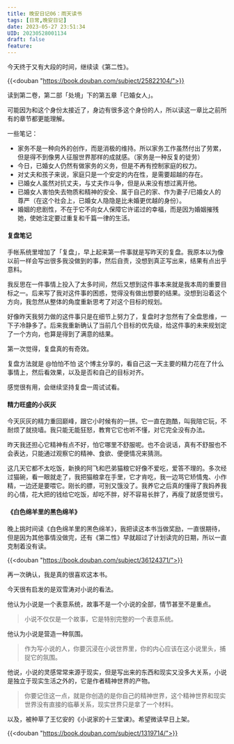 ```yaml
---
title: 晚安日记06：雨天读书
tags: [日常,晚安日记]
date: 2023-05-27 23:51:34
UID: 20230528001134
draft: false
feature: 
---
```


今天终于又有大段的时间，继续读《第二性》。

{{<douban "https://book.douban.com/subject/25822104/">}}

读到第二卷，第二部「处境」下的第五章「已婚女人」。

<!--more-->

可能因为和这个身份太接近了，身边有很多这个身份的人，所以读这一章比之前所有的章节都更能理解。

一些笔记：
- 家务不是一种向外的创作，而是消极的维持。所以家务工作虽然付出了劳累，但是得不到像男人征服世界那样的成就感。（家务是一种反复的徒劳）
- 今日，已婚女人仍然有做家务的义务，但是不再有控制家庭的权力。
- 对丈夫和孩子来说，家庭只是一个安定的内在性，是需要超越的存在。
- 已婚女人虽然对抗丈夫，与丈夫作斗争，但是从来没有想过离开他。
- 已婚女人害怕失去物质和精神的安全、属于自己的家、作为妻子/已婚女人的尊严（在这个社会上，已婚女人隐隐是比未婚更优越的身份）。
- 婚姻的悲剧性，不在于它不向女人保障它许诺过的幸福，而是因为婚姻摧残她，使她注定要过重复和千篇一律的生活。

#### 复盘笔记

手帐系统里增加了「复盘」，早上起来第一件事就是写昨天的复盘。我原本以为像以前一样会写出很多我没做到的事，然后自责，没想到真正写出来，结果有点出乎意料。

我反思在一件事情上投入了太多时间，然后又想到这件事本来就是我本周的重要目标之一。后来写了我对这件事的困惑，觉得没有做出想要的结果。没想到沿着这个方向，我忽然从整体的角度重新思考了对这个目标的规划。

好像昨天我努力做的这件事只是在细节上努力了，复盘时才忽然有了全盘思维，一下子冷静多了。后来我重新确认了当前几个目标的优先级，给这件事的未来规划定了一个方向，也算是得到了满意的结果。

第一次觉得，复盘真的有奇效。

复盘方法就是 @怕怕不怕 这个博主分享的，看自己这一天主要的精力花在了什么事情上，然后看效果，以及是否和自己的目标对齐。

感觉很有用，会继续坚持复盘一周试试看。


#### 精力旺盛的小灰灰

今天灰灰的精力重回巅峰，跟它小时候有的一拼。它一直在跑酷，叫我陪它玩，不耐烦了就挠墙。我只能无能狂怒，教育它它也听不懂，对它完全没有办法。

昨天我还担心它精神有点不好，怕它哪里不舒服呢。也不会说话，真有不舒服也不会表达，只能通过观察它的精神、食欲、便便情况来猜测。

这几天它都不太吃饭，新换的阿飞和巴弟猫粮它好像不爱吃，爱答不理的。多次经过猫碗，看一眼就走了，我把猫粮拿在手里，它才肯吃，我一边骂它矫情鬼、小作精，一边还是要喂它。刚长的膘，可别又饿没了。我养它之后真的懂得了我妈养我的心情，花大把的钱给它吃饭，却吃不胖，好不容易长胖了，再瘦了就感觉很亏。

#### 《白色绵羊里的黑色绵羊》

晚上挑时间读《白色绵羊里的黑色绵羊》，我把读这本书当做奖励，一直很期待，但是因为其他事情没做完，还有《第二性》早就超过了计划读完的日期，所以一直克制着没有读。

{{<douban "https://book.douban.com/subject/36124371/">}}

再一次确认，我是真的很喜欢这本书。

今天很有启发的是双雪涛对小说的看法。

他认为小说是一个表意系统，故事不是一个小说的全部，情节甚至不是重点。

> 小说不仅仅是一个故事，它是特别完整的一个表意系统。

他认为小说是营造一种氛围。

> 作为写小说的人，你要沉浸在小说世界里，你的内心应该在这小说里头，捕捉它的氛围。

他说，小说的灵感常常来源于现实，但是写出来的东西和现实又没多大关系，小说是独立于现实生活之外的，它是作者精神世界的产物。

> 你要记住这一点，就是你创造的是你自己的精神世界，这个精神世界和现实世界没有直接的临摹关系，现实世界只是拿了一个材料。


以及，被种草了王忆安的《小说家的十三堂课》。希望微读早日上架。

{{<douban "https://book.douban.com/subject/1319714/">}}